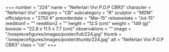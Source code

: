 +++
number = "224"
name = "Nefertari Vivi P.O.P CBR3"
character = "Nefertari Vivi"
category = "CB"
subcategory = "R"
sculptor = "MDM"
officialprice = "2750 ¥"
preorderdate = "Mar-15"
releasedate = "Jul-15"
reedition1 = ""
reedition2 = ""
height = "12.5 (cm)"
weight = "149 (g)"
boxsize = "22.8 x 11.5 x 7.7 (cm)"
observations = ""
image = "/onepiecefigures/images/poster/full/224.jpg"
thumb = "/onepiecefigures/images/poster/thumb/224.jpg"
alt = "Nefertari Vivi P.O.P CBR3"
class = "cb"
+++
